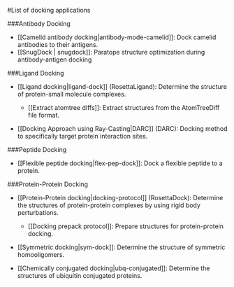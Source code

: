 #List of docking applications

###Antibody Docking
- [[Camelid antibody docking|antibody-mode-camelid]]: Dock camelid antibodies to their antigens.
- [[SnugDock | snugdock]]: Paratope structure optimization during antibody-antigen docking

###Ligand Docking
- [[Ligand docking|ligand-dock]] (RosettaLigand): Determine the structure of protein-small molecule complexes.  
   * [[Extract atomtree diffs]]: Extract structures from the AtomTreeDiff file format.

- [[Docking Approach using Ray-Casting|DARC]] (DARC): Docking method to specifically target protein interaction sites.
 
###Peptide Docking
- [[Flexible peptide docking|flex-pep-dock]]: Dock a flexible peptide to a protein.

###Protein-Protein Docking
- [[Protein-Protein docking|docking-protocol]] (RosettaDock): Determine the structures of protein-protein complexes by using rigid body perturbations.  
    * [[Docking prepack protocol]]: Prepare structures for protein-protein docking.  

- [[Symmetric docking|sym-dock]]: Determine the structure of symmetric homooligomers.  

- [[Chemically conjugated docking|ubq-conjugated]]: Determine the structures of ubiquitin conjugated proteins.  
